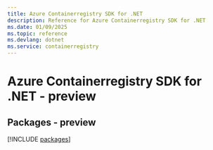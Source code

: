 ```yaml
---
title: Azure Containerregistry SDK for .NET
description: Reference for Azure Containerregistry SDK for .NET
ms.date: 01/09/2025
ms.topic: reference
ms.devlang: dotnet
ms.service: containerregistry
---
```

# Azure Containerregistry SDK for .NET - preview
## Packages - preview
[!INCLUDE [packages](containerregistry-index.md)]